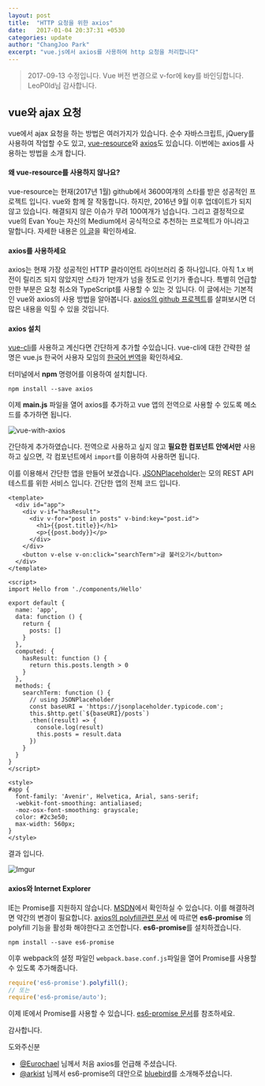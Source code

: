 ```yaml
---
layout: post
title:  "HTTP 요청을 위한 axios"
date:   2017-01-04 20:37:31 +0530
categories: update
author: "ChangJoo Park"
excerpt: "vue.js에서 axios를 사용하여 http 요청을 처리합니다"
---
```


> 2017-09-13 수정입니다. Vue 버전 변경으로 v-for에 key를 바인딩합니다. LeoP0ld님 감사합니다.

## vue와 ajax 요청

vue에서 ajax 요청을 하는 방법은 여러가지가 있습니다. 순수 자바스크립트, jQuery를 사용하여 작업할 수도 있고,  [vue-resource](https://github.com/pagekit/vue-resource)와 [axios](https://github.com/mzabriskie/axios)도 있습니다. 이번에는 axios를 사용하는 방법을 소개 합니다.



#### 왜 vue-resource를 사용하지 않나요?

vue-resource는 현재(2017년 1월) github에서 3600여개의 스타를 받은 성공적인 프로젝트 입니다. vue와 함께 잘 작동합니다. 하지만, 2016년 9월 이후 업데이트가 되지 않고 있습니다. 해결되지 않은 이슈가 무려 100여개가 넘습니다. 그리고 결정적으로 vue의 Evan You는 자신의 Medium에서 공식적으로 추천하는 프로젝트가 아니라고 말합니다. 자세한 내용은 [이 글](https://medium.com/the-vue-point/retiring-vue-resource-871a82880af4#.re69qas2z)을 확인하세요.

#### axios를 사용하세요

axios는 현재 가장 성공적인 HTTP 클라이언트 라이브러리 중 하나입니다. 아직 1.x 버전이 릴리즈 되지 않았지만 스타가 1만개가 넘을 정도로 인기가 좋습니다. 특별히 언급할만한 부분은 요청 취소와 TypeScript를 사용할 수 있는 것 입니다. 이 글에서는 기본적인 vue와 axios의 사용 방법을 알아봅니다. [axios의 github 프로젝트](https://github.com/mzabriskie/axios)를 살펴보시면 더 많은 내용을 익힐 수 있을 것입니다.



#### axios 설치

[vue-cli](https://github.com/vuejs/vue-cli)를 사용하고 계신다면 간단하게 추가할 수있습니다. vue-cli에 대한 간략한 설명은 vue.js 한국어 사용자 모임의 [한국어 번역](https://github.com/vuejs-kr/vue-cli)을 확인하세요. 



터미널에서 **npm** 명령어를 이용하여 설치합니다.

```terminal
npm install --save axios
```



이제 **main.js** 파일을 열어 axios를 추가하고 vue 앱의 전역으로 사용할 수 있도록 메소드를 추가하면 됩니다.

![vue-with-axios](http://i.imgur.com/3sUnL08.png)



간단하게 추가하였습니다. 전역으로 사용하고 싶지 않고 **필요한 컴포넌트 안에서만** 사용하고 싶으면, 각 컴포넌트에서 `import`를 이용하여 사용하면 됩니다.



이를 이용해서 간단한 앱을 만들어 보겠습니다. [JSONPlaceholder](https://jsonplaceholder.typicode.com/)는  모의 REST API 테스트를 위한 서비스 입니다. 간단한 앱의 전체 코드 입니다.

```vue
<template>
  <div id="app">
    <div v-if="hasResult">
      <div v-for="post in posts" v-bind:key="post.id">
        <h1>{{post.title}}</h1>
        <p>{{post.body}}</p>
      </div>
    </div>
    <button v-else v-on:click="searchTerm">글 불러오기</button>
  </div>
</template>

<script>
import Hello from './components/Hello'

export default {
  name: 'app',
  data: function () {
    return {
      posts: []
    }
  },
  computed: {
    hasResult: function () {
      return this.posts.length > 0
    }
  },
  methods: {
    searchTerm: function () {
      // using JSONPlaceholder
      const baseURI = 'https://jsonplaceholder.typicode.com';
      this.$http.get(`${baseURI}/posts`)
      .then((result) => {
        console.log(result)
        this.posts = result.data
      })
    }
  }
}
</script>

<style>
#app {
  font-family: 'Avenir', Helvetica, Arial, sans-serif;
  -webkit-font-smoothing: antialiased;
  -moz-osx-font-smoothing: grayscale;
  color: #2c3e50;
  max-width: 560px;
}
</style>
```



결과 입니다.



![Imgur](http://i.imgur.com/Dy5kLqV.gif)





#### axios와 Internet Explorer

IE는 Promise를 지원하지 않습니다. [MSDN](https://msdn.microsoft.com/ko-kr/library/dn802826(v=vs.94).aspx)에서 확인하실 수 있습니다. 이를 해결하려면 약간의 변경이 필요합니다. [axios의 polyfill관련 문서](https://github.com/mzabriskie/axios/blob/master/UPGRADE_GUIDE.md#es6-promise-polyfill) 에 따르면 **es6-promise** 의 polyfill 기능을 활성화 해야한다고 조언합니다. **es6-promise**를 설치하겠습니다.

```
npm install --save es6-promise
```



이후 webpack의 설정 파일인 `webpack.base.conf.js`파일을 열어 Promise를 사용할 수 있도록 추가해줍니다. 

```javascript
require('es6-promise').polyfill();
// 또는
require('es6-promise/auto');
```



이제 IE에서 Promise를 사용할 수 있습니다. [es6-promise 문서](https://github.com/stefanpenner/es6-promise)를 참조하세요.



감사합니다.





도와주신분

- [@Eurochael](https://github.com/Eurochael) 님께서 처음 axios를 언급해 주셨습니다.
- [@arkist](https://github.com/arkist) 님께서 es6-promise의 대안으로 [bluebird](http://bluebirdjs.com/docs/getting-started.html)를 소개해주셨습니다.



